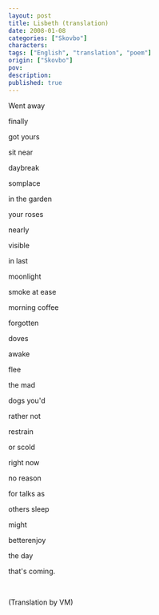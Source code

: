 ```yaml
---
layout: post
title: Lisbeth (translation)
date: 2008-01-08
categories: ["Skovbo"]
characters: 
tags: ["English", "translation", "poem"]
origin: ["Skovbo"]
pov: 
description: 
published: true
---
```


Went away

finally

got yours

sit near

daybreak

somplace

in the garden

your roses

nearly

visible

in last

moonlight

smoke at ease

morning coffee

forgotten

doves

awake

flee

the mad

dogs you'd

rather not

restrain

or scold

right now

no reason

for talks as

others sleep

might

betterenjoy

the day

that's coming.

<br>

(Translation by VM)
